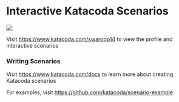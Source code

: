 # Interactive Katacoda Scenarios

[![](http://shields.katacoda.com/katacoda/swaroop14/count.svg)](https://www.katacoda.com/swaroop14 "Get your profile on Katacoda.com")

Visit https://www.katacoda.com/swaroop14 to view the profile and interactive scenarios

### Writing Scenarios
Visit https://www.katacoda.com/docs to learn more about creating Katacoda scenarios

For examples, visit https://github.com/katacoda/scenario-example
